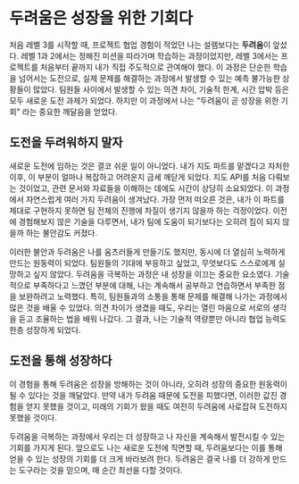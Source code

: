 # 두려움은 성장을 위한 기회다

처음 레벨 3를 시작할 때, 프로젝트 협업 경험이 적었던 나는 설렘보다는 **두려움**이 앞섰다.
레벨 1과 2에서는 정해진 미션을 따라가며 학습하는 과정이었지만, 레벨 3에서는 프로젝트를 처음부터 끝까지 내가 직접 주도적으로 관여해야 했다.
이 과정은 단순한 학습을 넘어서는 도전으로, 실제 문제를 해결하는 과정에서 발생할 수 있는 예측 불가능한 상황들이 많았다.
팀원들 사이에서 발생할 수 있는 의견 차이, 기술적 한계, 시간 압박 등은 모두 새로운 도전 과제가 되었다.
하지만 이 과정에서 나는 "두려움이 곧 성장을 위한 기회" 라는 중요한 깨달음을 얻었다.

## 도전을 두려워하지 말자

새로운 도전에 임하는 것은 결코 쉬운 일이 아니었다.
내가 지도 파트를 맡겠다고 자처한 이후, 이 부분이 얼마나 복잡하고 어려운지 금세 깨닫게 되었다.
지도 API를 처음 다뤄보는 것이었고, 관련 문서와 자료들을 이해하는 데에도 시간이 상당히 소요되었다.
이 과정에서 자연스럽게 여러 가지 두려움이 생겨났다.
가장 먼저 떠오른 것은, 내가 이 파트를 제대로 구현하지 못하면 팀 전체의 진행에 차질이 생기지 않을까 하는 걱정이었다.
이전에 경험해보지 않은 기술을 다루면서, 내가 팀에 도움이 되기보다는 오히려 짐이 되지 않을까 하는 불안감도 커졌다.

이러한 불안과 두려움은 나를 움츠러들게 만들기도 했지만, 동시에 더 열심히 노력하게 만드는 원동력이 되었다.
팀원들의 기대에 부응하고 싶었고, 무엇보다도 스스로에게 실망하고 싶지 않았다.
두려움을 극복하는 과정은 내 성장을 이끄는 중요한 요소였다.
기술적으로 부족하다고 느꼈던 부분에 대해, 나는 계속해서 공부하고 연습하면서 부족한 점을 보완하려고 노력했다.
특히, 팀원들과의 소통을 통해 문제를 해결해 나가는 과정에서 많은 것을 배울 수 있었다.
의견 차이가 생겼을 때도, 우리는 열린 마음으로 서로의 생각을 듣고 조율하는 법을 배워 나갔다.
그 결과, 나는 기술적 역량뿐만 아니라 협업 능력도 한층 성장하게 되었다.

## 도전을 통해 성장하다

이 경험을 통해 두려움은 성장을 방해하는 것이 아니라, 오히려 성장의 중요한 원동력이 될 수 있다는 것을 깨달았다.
만약 내가 두려움 때문에 도전을 피했다면, 이러한 값진 경험을 얻지 못했을 것이고, 미래의 기회가 왔을 때도 여전히 두려움에 사로잡혀 도전하지 못했을 것이다.

두려움을 극복하는 과정에서 우리는 더 성장하고 나 자신을 계속해서 발전시킬 수 있는 기회를 가지게 된다.
앞으로도 나는 새로운 도전에 직면할 때, 두려움보다는 이를 통해 얻을 수 있는 성장의 기회를 더 크게 바라보려 한다.
두려움은 결국 나를 더 강하게 만드는 도구라는 것을 믿으며, 매 순간 최선을 다할 것이다.
